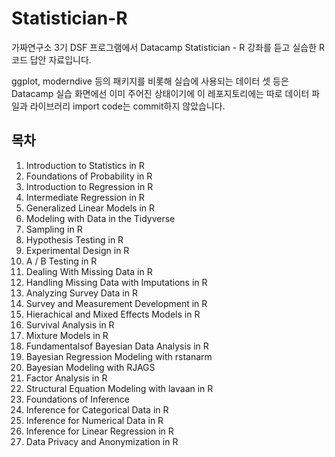 # Statistician-R
가짜연구소 3기 DSF 프로그램에서 Datacamp Statistician - R 강좌를 듣고 실습한 R 코드 답안 자료입니다.

ggplot, moderndive 등의 패키지를 비롯해 실습에 사용되는 데이터 셋 등은 Datacamp 실습 화면에선 이미 주어진 상태이기에
이 레포지토리에는 따로 데이터 파일과 라이브러리 import code는 commit하지 않았습니다.

## 목차
01. Introduction to Statistics in R
02. Foundations of Probability in R
03. Introduction to Regression in R
04. Intermediate Regression in R
05. Generalized Linear Models in R
06. Modeling with Data in the Tidyverse
07. Sampling in R
08. Hypothesis Testing in R
09. Experimental Design in R
10. A / B Testing in R
11. Dealing With Missing Data in R
12. Handling Missing Data with Imputations in R
13. Analyzing Survey Data in R
14. Survey and Measurement Development in R
15. Hierachical and Mixed Effects Models in R
16. Survival Analysis in R
17. Mixture Models in R
18. Fundamentalsof Bayesian Data Analysis in R
19. Bayesian Regression Modeling with rstanarm
20. Bayesian Modeling with RJAGS
21. Factor Analysis in R
22. Structural Equation Modeling with lavaan in R
23. Foundations of Inference
24. Inference for Categorical Data in R
25. Inference for Numerical Data in R
26. Inference for Linear Regression in R
27. Data Privacy and Anonymization in R
